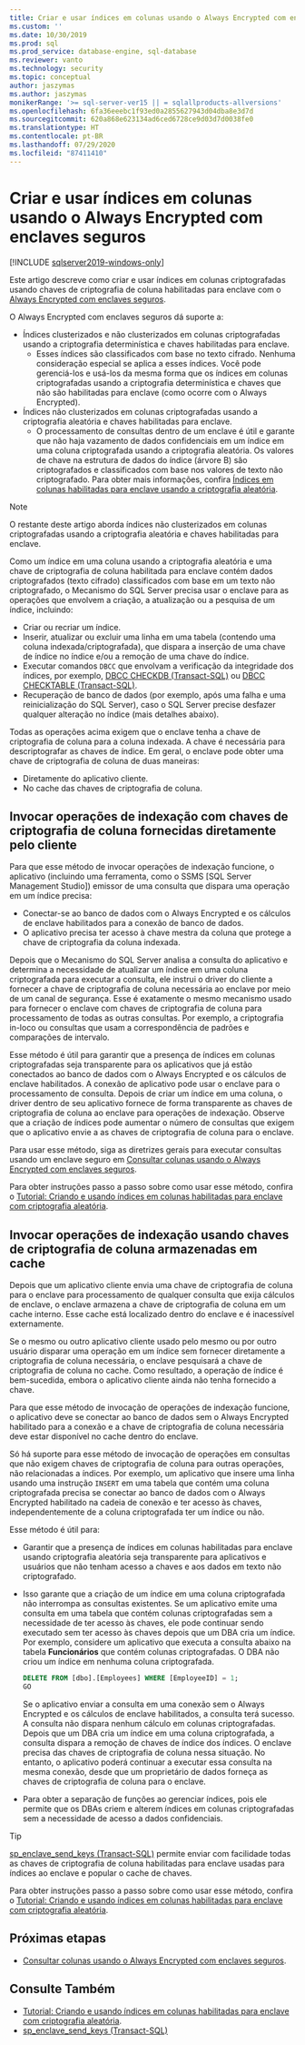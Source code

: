 ```yaml
---
title: Criar e usar índices em colunas usando o Always Encrypted com enclaves seguros | Microsoft Docs
ms.custom: ''
ms.date: 10/30/2019
ms.prod: sql
ms.prod_service: database-engine, sql-database
ms.reviewer: vanto
ms.technology: security
ms.topic: conceptual
author: jaszymas
ms.author: jaszymas
monikerRange: '>= sql-server-ver15 || = sqlallproducts-allversions'
ms.openlocfilehash: 6fa36eeebc1f93ed0a2855627943d04dba8e3d7d
ms.sourcegitcommit: 620a868e623134ad6ced6728ce9d03d7d0038fe0
ms.translationtype: HT
ms.contentlocale: pt-BR
ms.lasthandoff: 07/29/2020
ms.locfileid: "87411410"
---
```

# <a name="create-and-use-indexes-on-columns-using-always-encrypted-with-secure-enclaves"></a>Criar e usar índices em colunas usando o Always Encrypted com enclaves seguros
[!INCLUDE [sqlserver2019-windows-only](../../../includes/applies-to-version/sqlserver2019-windows-only.md)]

Este artigo descreve como criar e usar índices em colunas criptografadas usando chaves de criptografia de coluna habilitadas para enclave com o [Always Encrypted com enclaves seguros](always-encrypted-enclaves.md). 

O Always Encrypted com enclaves seguros dá suporte a:
- Índices clusterizados e não clusterizados em colunas criptografadas usando a criptografia determinística e chaves habilitadas para enclave.
  - Esses índices são classificados com base no texto cifrado. Nenhuma consideração especial se aplica a esses índices. Você pode gerenciá-los e usá-los da mesma forma que os índices em colunas criptografadas usando a criptografia determinística e chaves que não são habilitadas para enclave (como ocorre com o Always Encrypted). 
- Índices não clusterizados em colunas criptografadas usando a criptografia aleatória e chaves habilitadas para enclave.
  - O processamento de consultas dentro de um enclave é útil e garante que não haja vazamento de dados confidenciais em um índice em uma coluna criptografada usando a criptografia aleatória. Os valores de chave na estrutura de dados do índice (árvore B) são criptografados e classificados com base nos valores de texto não criptografado. Para obter mais informações, confira [Índices em colunas habilitadas para enclave usando a criptografia aleatória](always-encrypted-enclaves.md#indexes-on-enclave-enabled-columns-using-randomized-encryption).

> [!NOTE]
> O restante deste artigo aborda índices não clusterizados em colunas criptografadas usando a criptografia aleatória e chaves habilitadas para enclave.

Como um índice em uma coluna usando a criptografia aleatória e uma chave de criptografia de coluna habilitada para enclave contém dados criptografados (texto cifrado) classificados com base em um texto não criptografado, o Mecanismo do SQL Server precisa usar o enclave para as operações que envolvem a criação, a atualização ou a pesquisa de um índice, incluindo:

- Criar ou recriar um índice.
- Inserir, atualizar ou excluir uma linha em uma tabela (contendo uma coluna indexada/criptografada), que dispara a inserção de uma chave de índice no índice e/ou a remoção de uma chave do índice.
- Executar comandos `DBCC` que envolvam a verificação da integridade dos índices, por exemplo, [DBCC CHECKDB (Transact-SQL)](../../../t-sql/database-console-commands/dbcc-checkdb-transact-sql.md) ou [DBCC CHECKTABLE (Transact-SQL)](../../../t-sql/database-console-commands/dbcc-checktable-transact-sql.md).
- Recuperação de banco de dados (por exemplo, após uma falha e uma reinicialização do SQL Server), caso o SQL Server precise desfazer qualquer alteração no índice (mais detalhes abaixo).

Todas as operações acima exigem que o enclave tenha a chave de criptografia de coluna para a coluna indexada. A chave é necessária para descriptografar as chaves de índice. Em geral, o enclave pode obter uma chave de criptografia de coluna de duas maneiras:
- Diretamente do aplicativo cliente.
- No cache das chaves de criptografia de coluna.

## <a name="invoke-indexing-operations-with-column-encryption-keys-provided-directly-by-the-client"></a>Invocar operações de indexação com chaves de criptografia de coluna fornecidas diretamente pelo cliente
Para que esse método de invocar operações de indexação funcione, o aplicativo (incluindo uma ferramenta, como o SSMS [SQL Server Management Studio]) emissor de uma consulta que dispara uma operação em um índice precisa:

- Conectar-se ao banco de dados com o Always Encrypted e os cálculos de enclave habilitados para a conexão de banco de dados.
- O aplicativo precisa ter acesso à chave mestra da coluna que protege a chave de criptografia da coluna indexada.

Depois que o Mecanismo do SQL Server analisa a consulta do aplicativo e determina a necessidade de atualizar um índice em uma coluna criptografada para executar a consulta, ele instrui o driver do cliente a fornecer a chave de criptografia de coluna necessária ao enclave por meio de um canal de segurança. Esse é exatamente o mesmo mecanismo usado para fornecer o enclave com chaves de criptografia de coluna para processamento de todas as outras consultas. Por exemplo, a criptografia in-loco ou consultas que usam a correspondência de padrões e comparações de intervalo.

Esse método é útil para garantir que a presença de índices em colunas criptografadas seja transparente para os aplicativos que já estão conectados ao banco de dados com o Always Encrypted e os cálculos de enclave habilitados. A conexão de aplicativo pode usar o enclave para o processamento de consulta. Depois de criar um índice em uma coluna, o driver dentro de seu aplicativo fornece de forma transparente as chaves de criptografia de coluna ao enclave para operações de indexação. Observe que a criação de índices pode aumentar o número de consultas que exigem que o aplicativo envie a as chaves de criptografia de coluna para o enclave.

Para usar esse método, siga as diretrizes gerais para executar consultas usando um enclave seguro em [Consultar colunas usando o Always Encrypted com enclaves seguros](always-encrypted-enclaves-query-columns.md).

Para obter instruções passo a passo sobre como usar esse método, confira o [Tutorial: Criando e usando índices em colunas habilitadas para enclave com criptografia aleatória](../tutorial-creating-using-indexes-on-enclave-enabled-columns-using-randomized-encryption.md).

## <a name="invoke-indexing-operations-using-cached-column-encryption-keys"></a>Invocar operações de indexação usando chaves de criptografia de coluna armazenadas em cache

Depois que um aplicativo cliente envia uma chave de criptografia de coluna para o enclave para processamento de qualquer consulta que exija cálculos de enclave, o enclave armazena a chave de criptografia de coluna em um cache interno. Esse cache está localizado dentro do enclave e é inacessível externamente.

Se o mesmo ou outro aplicativo cliente usado pelo mesmo ou por outro usuário disparar uma operação em um índice sem fornecer diretamente a criptografia de coluna necessária, o enclave pesquisará a chave de criptografia de coluna no cache. Como resultado, a operação de índice é bem-sucedida, embora o aplicativo cliente ainda não tenha fornecido a chave.

Para que esse método de invocação de operações de indexação funcione, o aplicativo deve se conectar ao banco de dados sem o Always Encrypted habilitado para a conexão e a chave de criptografia de coluna necessária deve estar disponível no cache dentro do enclave.

Só há suporte para esse método de invocação de operações em consultas que não exigem chaves de criptografia de coluna para outras operações, não relacionadas a índices. Por exemplo, um aplicativo que insere uma linha usando uma instrução `INSERT` em uma tabela que contém uma coluna criptografada precisa se conectar ao banco de dados com o Always Encrypted habilitado na cadeia de conexão e ter acesso às chaves, independentemente de a coluna criptografada ter um índice ou não.

Esse método é útil para:
 - Garantir que a presença de índices em colunas habilitadas para enclave usando criptografia aleatória seja transparente para aplicativos e usuários que não tenham acesso a chaves e aos dados em texto não criptografado. 
 - Isso garante que a criação de um índice em uma coluna criptografada não interrompa as consultas existentes. Se um aplicativo emite uma consulta em uma tabela que contém colunas criptografadas sem a necessidade de ter acesso às chaves, ele pode continuar sendo executado sem ter acesso às chaves depois que um DBA cria um índice. Por exemplo, considere um aplicativo que executa a consulta abaixo na tabela **Funcionários** que contém colunas criptografadas. O DBA não criou um índice em nenhuma coluna criptografada.

   ```sql
   DELETE FROM [dbo].[Employees] WHERE [EmployeeID] = 1;
   GO
   ```

   Se o aplicativo enviar a consulta em uma conexão sem o Always Encrypted e os cálculos de enclave habilitados, a consulta terá sucesso. A consulta não dispara nenhum cálculo em colunas criptografadas. Depois que um DBA cria um índice em uma coluna criptografada, a consulta dispara a remoção de chaves de índice dos índices. O enclave precisa das chaves de criptografia de coluna nessa situação. No entanto, o aplicativo poderá continuar a executar essa consulta na mesma conexão, desde que um proprietário de dados forneça as chaves de criptografia de coluna para o enclave.

 - Para obter a separação de funções ao gerenciar índices, pois ele permite que os DBAs criem e alterem índices em colunas criptografadas sem a necessidade de acesso a dados confidenciais. 

> [!TIP] 
> [sp_enclave_send_keys (Transact-SQL)](../../system-stored-procedures/sp-enclave-send-keys-sql.md) permite enviar com facilidade todas as chaves de criptografia de coluna habilitadas para enclave usadas para índices ao enclave e popular o cache de chaves.

Para obter instruções passo a passo sobre como usar esse método, confira o [Tutorial: Criando e usando índices em colunas habilitadas para enclave com criptografia aleatória](../tutorial-creating-using-indexes-on-enclave-enabled-columns-using-randomized-encryption.md). 

## <a name="next-steps"></a>Próximas etapas
- [Consultar colunas usando o Always Encrypted com enclaves seguros](always-encrypted-enclaves-query-columns.md).

## <a name="see-also"></a>Consulte Também  
- [Tutorial: Criando e usando índices em colunas habilitadas para enclave com criptografia aleatória](../tutorial-creating-using-indexes-on-enclave-enabled-columns-using-randomized-encryption.md).
- [sp_enclave_send_keys (Transact-SQL)](../../system-stored-procedures/sp-enclave-send-keys-sql.md)
